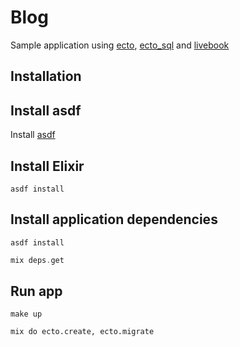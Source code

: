 # Blog

Sample application using [ecto](https://hexdocs.pm/ecto), [ecto_sql](https://hexdocs.pm/ecto_sql) and [livebook](https://github.com/livebook-dev/livebook)

## Installation

## Install asdf

Install [asdf](http://asdf-vm.com/guide/getting-started.html#_3-install-asdf)

## Install Elixir

```shell
asdf install
```

## Install application dependencies

```shell
asdf install
```

```elixir
mix deps.get
```

## Run app

```shell
make up
```

```shell
mix do ecto.create, ecto.migrate
```